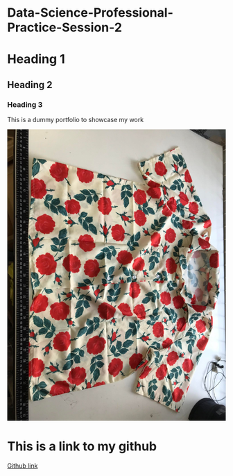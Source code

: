 # Data-Science-Professional-Practice-Session-2
# Heading 1
## Heading 2
### Heading 3


This is a dummy portfolio to showcase my work

![image](images/420366622_1874850112976383_5270453694175496965_n.jpg)

# This is a link to my github

[Github link](https://github.com/JakeWyrd)

